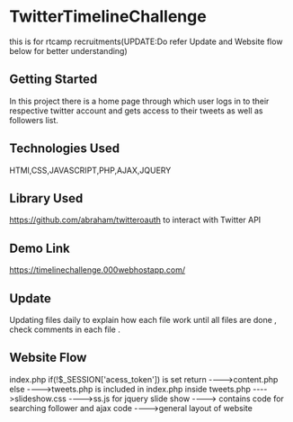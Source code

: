 # TwitterTimelineChallenge
this is for rtcamp recruitments(UPDATE:Do refer Update and Website flow below for better understanding)
## Getting Started
In this project there is a home page through which user logs in to their respective twitter account and gets access to their tweets as well as followers list.
## Technologies Used 
HTMl,CSS,JAVASCRIPT,PHP,AJAX,JQUERY
## Library Used
https://github.com/abraham/twitteroauth to interact with Twitter API
## Demo Link
https://timelinechallenge.000webhostapp.com/
## Update 
Updating files daily to explain how each file work until all files are done , check comments in each file .
## Website Flow
index.php 
   if(!$_SESSION['acess_token']) is set     return
        ---->content.php
   else 
        ---->tweets.php is included in index.php
             inside tweets.php
                   ---->slideshow.css
                   ---->ss.js for jquery slide show
                   ----><script></script> contains code for searching follower and ajax code 
                   ---->general layout of website
